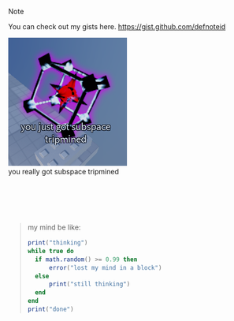 > [!NOTE]
> You can check out my gists here. https://gist.github.com/defnoteid

![you just got subspace tripmined](/you%20just%20got%20subspace%20tripmined.png)<br>you really got subspace tripmined

<br><br><br><br>
> my mind be like:
> ```lua
> print("thinking")
> while true do
> 	if math.random() >= 0.99 then
> 		error("lost my mind in a block")
> 	else
> 		print("still thinking")
> 	end
> end
> print("done")
> ```
